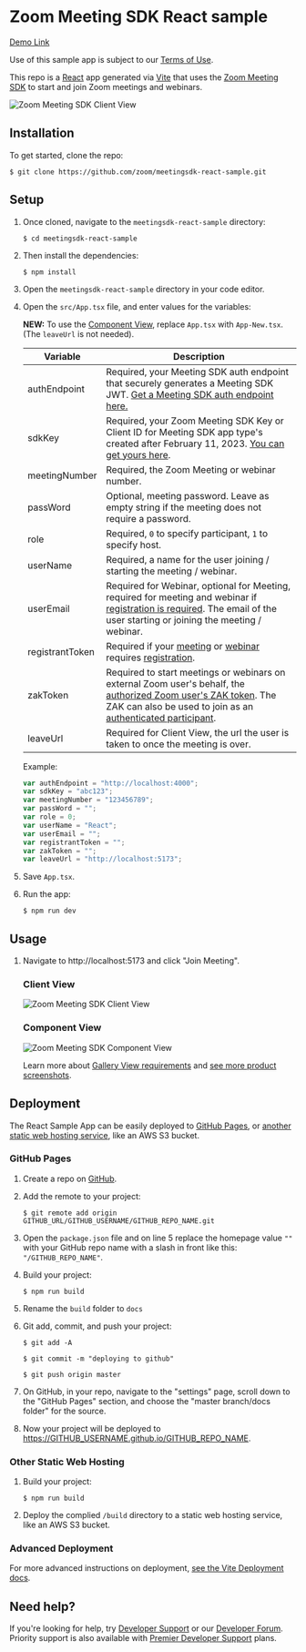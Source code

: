 # Zoom Meeting SDK React sample

[Demo Link](https://zoommeetingsdk-b9c63.web.app/)

Use of this sample app is subject to our [Terms of Use](https://explore.zoom.us/en/legal/zoom-api-license-and-tou/).

This repo is a [React](https://reactjs.org/) app generated via [Vite](https://vitejs.dev/) that uses the [Zoom Meeting SDK](https://developers.zoom.us/docs/meeting-sdk/web/) to start and join Zoom meetings and webinars.

![Zoom Meeting SDK Client View](/public/images/meetingsdk-web-client-view.gif)

## Installation

To get started, clone the repo:

`$ git clone https://github.com/zoom/meetingsdk-react-sample.git`

## Setup

1. Once cloned, navigate to the `meetingsdk-react-sample` directory:

   `$ cd meetingsdk-react-sample`

1. Then install the dependencies:

   `$ npm install`

1. Open the `meetingsdk-react-sample` directory in your code editor.

1. Open the `src/App.tsx` file, and enter values for the variables:

   **NEW:** To use the [Component View](https://developers.zoom.us/docs/meeting-sdk/web/component-view/), replace `App.tsx` with `App-New.tsx`. (The `leaveUrl` is not needed).

   | Variable        | Description                                                                                                                                                                                                                                                                                                                                                                                      |
   | --------------- | ------------------------------------------------------------------------------------------------------------------------------------------------------------------------------------------------------------------------------------------------------------------------------------------------------------------------------------------------------------------------------------------------ |
   | authEndpoint    | Required, your Meeting SDK auth endpoint that securely generates a Meeting SDK JWT. [Get a Meeting SDK auth endpoint here.](https://github.com/zoom/meetingsdk-sample-signature-node.js)                                                                                                                                                                                                         |
   | sdkKey          | Required, your Zoom Meeting SDK Key or Client ID for Meeting SDK app type's created after February 11, 2023. [You can get yours here](https://developers.zoom.us/docs/meeting-sdk/developer-accounts/#get-meeting-sdk-credentials).                                                                                                                                                              |
   | meetingNumber   | Required, the Zoom Meeting or webinar number.                                                                                                                                                                                                                                                                                                                                                    |
   | passWord        | Optional, meeting password. Leave as empty string if the meeting does not require a password.                                                                                                                                                                                                                                                                                                    |
   | role            | Required, `0` to specify participant, `1` to specify host.                                                                                                                                                                                                                                                                                                                                       |
   | userName        | Required, a name for the user joining / starting the meeting / webinar.                                                                                                                                                                                                                                                                                                                          |
   | userEmail       | Required for Webinar, optional for Meeting, required for meeting and webinar if [registration is required](https://support.zoom.us/hc/en-us/articles/360054446052-Managing-meeting-and-webinar-registration). The email of the user starting or joining the meeting / webinar.                                                                                                                   |
   | registrantToken | Required if your [meeting](https://developers.zoom.us/docs/meeting-sdk/web/client-view/meetings/#join-meeting-with-registration-required) or [webinar](https://developers.zoom.us/docs/meeting-sdk/web/client-view/webinars/#join-webinar-with-registration-required) requires [registration](https://support.zoom.us/hc/en-us/articles/360054446052-Managing-meeting-and-webinar-registration). |
   | zakToken        | Required to start meetings or webinars on external Zoom user's behalf, the [authorized Zoom user's ZAK token](https://developers.zoom.us/docs/meeting-sdk/auth/#start-meetings-and-webinars-with-a-zoom-users-zak-token). The ZAK can also be used to join as an [authenticated participant](https://support.zoom.com/hc/en/article?id=zm_kb&sysparm_article=KB0063837).                         |
   | leaveUrl        | Required for Client View, the url the user is taken to once the meeting is over.                                                                                                                                                                                                                                                                                                                 |

   Example:

   ```js
   var authEndpoint = "http://localhost:4000";
   var sdkKey = "abc123";
   var meetingNumber = "123456789";
   var passWord = "";
   var role = 0;
   var userName = "React";
   var userEmail = "";
   var registrantToken = "";
   var zakToken = "";
   var leaveUrl = "http://localhost:5173";
   ```

1. Save `App.tsx`.

1. Run the app:

   `$ npm run dev`

## Usage

1. Navigate to http://localhost:5173 and click "Join Meeting".

   ### Client View

   ![Zoom Meeting SDK Client View](/public/images/meetingsdk-web-client-view.gif)

   ### Component View

   ![Zoom Meeting SDK Component View](/public/images/meetingsdk-web-component-view.gif)

   Learn more about [Gallery View requirements](https://developers.zoom.us/docs/meeting-sdk/web/gallery-view/) and [see more product screenshots](https://developers.zoom.us/docs/meeting-sdk/web/gallery-view/#how-views-look-with-and-without-sharedarraybuffer).

## Deployment

The React Sample App can be easily deployed to [GitHub Pages](#github-pages), or [another static web hosting service](#other-static-web-hosting), like an AWS S3 bucket.

### GitHub Pages

1. Create a repo on [GitHub](https://github.com).

1. Add the remote to your project:

   `$ git remote add origin GITHUB_URL/GITHUB_USERNAME/GITHUB_REPO_NAME.git`

1. Open the `package.json` file and on line 5 replace the homepage value `""` with your GitHub repo name with a slash in front like this: `"/GITHUB_REPO_NAME"`.

1. Build your project:

   `$ npm run build`

1. Rename the `build` folder to `docs`

1. Git add, commit, and push your project:

   `$ git add -A`

   `$ git commit -m "deploying to github"`

   `$ git push origin master`

1. On GitHub, in your repo, navigate to the "settings" page, scroll down to the "GitHub Pages" section, and choose the "master branch/docs folder" for the source.

1. Now your project will be deployed to https://GITHUB_USERNAME.github.io/GITHUB_REPO_NAME.

### Other Static Web Hosting

1. Build your project:

   `$ npm run build`

1. Deploy the complied `/build` directory to a static web hosting service, like an AWS S3 bucket.

### Advanced Deployment

For more advanced instructions on deployment, [see the Vite Deployment docs](https://vitejs.dev/guide/build.html#deployment).

## Need help?

If you're looking for help, try [Developer Support](https://devsupport.zoom.us) or our [Developer Forum](https://devforum.zoom.us). Priority support is also available with [Premier Developer Support](https://explore.zoom.us/docs/en-us/developer-support-plans.html) plans.
